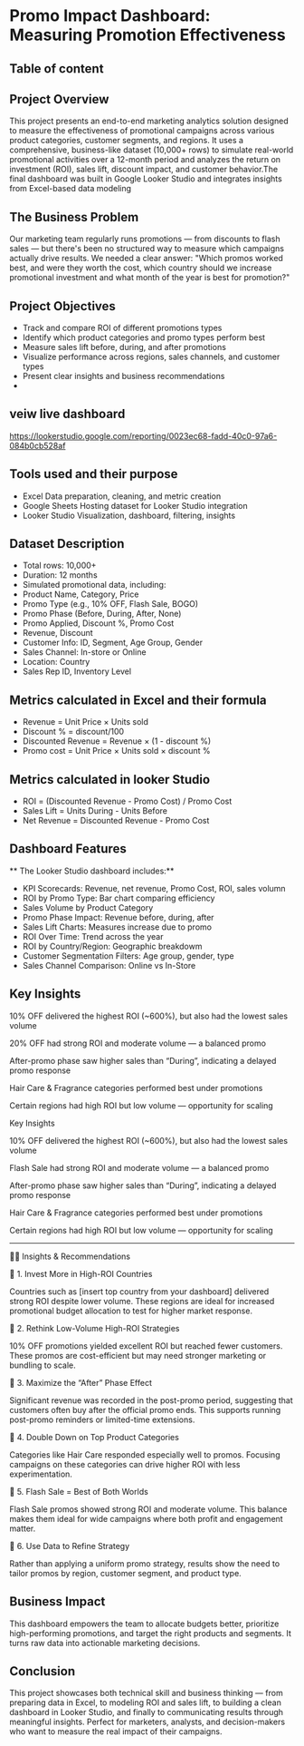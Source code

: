 # Promo Impact Dashboard: Measuring Promotion Effectiveness

## Table of content

## Project Overview

This project presents an end-to-end marketing analytics solution designed to measure the effectiveness of promotional campaigns across various product categories, customer segments, and regions. It uses a comprehensive, business-like dataset (10,000+ rows) to simulate real-world promotional activities over a 12-month period and analyzes the return on investment (ROI), sales lift, discount impact, and customer behavior.The final dashboard was built in Google Looker Studio and integrates insights from Excel-based data modeling   

## The Business Problem

Our marketing team regularly runs promotions — from discounts to flash sales — but there's been no structured way to measure which campaigns actually drive results. We needed a clear answer: "Which promos worked best, and were they worth the cost, which country should we increase promotional investment and what month of the year is best for promotion?"

## Project Objectives

- Track and compare ROI of different promotions types
- Identify which product categories and promo types perform best
- Measure sales lift before, during, and after promotions
- Visualize performance across regions, sales channels, and customer types
- Present clear insights and business recommendations
- 
## veiw live dashboard
https://lookerstudio.google.com/reporting/0023ec68-fadd-40c0-97a6-084b0cb528af

## Tools used and their purpose

- Excel Data preparation, cleaning, and metric creation
- Google Sheets Hosting dataset for Looker Studio integration
- Looker Studio Visualization, dashboard, filtering, insights

## Dataset Description
- Total rows: 10,000+
- Duration: 12 months
- Simulated promotional data, including:
- Product Name, Category, Price
- Promo Type (e.g., 10% OFF, Flash Sale, BOGO)
- Promo Phase (Before, During, After, None)
- Promo Applied, Discount %, Promo Cost
- Revenue, Discount
- Customer Info: ID, Segment, Age Group, Gender
- Sales Channel: In-store or Online
- Location: Country
- Sales Rep ID, Inventory Level


## Metrics calculated in Excel and their formula
- Revenue = Unit Price × Units sold
- Discount % = discount/100
- Discounted Revenue = Revenue × (1 - discount %)
- Promo cost = Unit Price × Units sold × discount %


## Metrics calculated in looker Studio

- ROI = (Discounted Revenue - Promo Cost) / Promo Cost
- Sales Lift = Units During - Units Before
- Net Revenue = Discounted Revenue - Promo Cost


## Dashboard Features

** The Looker Studio dashboard includes:**

- KPI Scorecards: Revenue, net revenue, Promo Cost, ROI, sales volumn
- ROI by Promo Type: Bar chart comparing efficiency
- Sales Volume by Product Category
- Promo Phase Impact: Revenue before, during, after
- Sales Lift Charts: Measures increase due to promo
- ROI Over Time: Trend across the year
- ROI by Country/Region: Geographic breakdowm
- Customer Segmentation Filters: Age group, gender, type
- Sales Channel Comparison: Online vs In-Store

## Key Insights

10% OFF delivered the highest ROI (~600%), but also had the lowest sales volume

20% OFF had strong ROI and moderate volume — a balanced promo

After-promo phase saw higher sales than “During”, indicating a delayed promo response

Hair Care & Fragrance categories performed best under promotions

Certain regions had high ROI but low volume — opportunity for scaling

Key Insights

10% OFF delivered the highest ROI (~600%), but also had the lowest sales volume

Flash Sale had strong ROI and moderate volume — a balanced promo

After-promo phase saw higher sales than “During”, indicating a delayed promo response

Hair Care & Fragrance categories performed best under promotions

Certain regions had high ROI but low volume — opportunity for scaling



---

🕵️‍♀️ Insights & Recommendations

🔹 1. Invest More in High-ROI Countries

Countries such as [insert top country from your dashboard] delivered strong ROI despite lower volume. These regions are ideal for increased promotional budget allocation to test for higher market response.

🔹 2. Rethink Low-Volume High-ROI Strategies

10% OFF promotions yielded excellent ROI but reached fewer customers. These promos are cost-efficient but may need stronger marketing or bundling to scale.

🔹 3. Maximize the “After” Phase Effect

Significant revenue was recorded in the post-promo period, suggesting that customers often buy after the official promo ends. This supports running post-promo reminders or limited-time extensions.

🔹 4. Double Down on Top Product Categories

Categories like Hair Care responded especially well to promos. Focusing campaigns on these categories can drive higher ROI with less experimentation.

🔹 5. Flash Sale = Best of Both Worlds

Flash Sale promos showed strong ROI and moderate volume. This balance makes them ideal for wide campaigns where both profit and engagement matter.

🔹 6. Use Data to Refine Strategy

Rather than applying a uniform promo strategy, results show the need to tailor promos by region, customer segment, and product type.

## Business Impact
This dashboard empowers the team to allocate budgets better, prioritize high-performing promotions, and target the right products and segments. It turns raw data into actionable marketing decisions.

## Conclusion

This project showcases both technical skill and business thinking — from preparing data in Excel, to modeling ROI and sales lift, to building a clean dashboard in Looker Studio, and finally to communicating results through meaningful insights.
Perfect for marketers, analysts, and decision-makers who want to measure the real impact of their campaigns.
